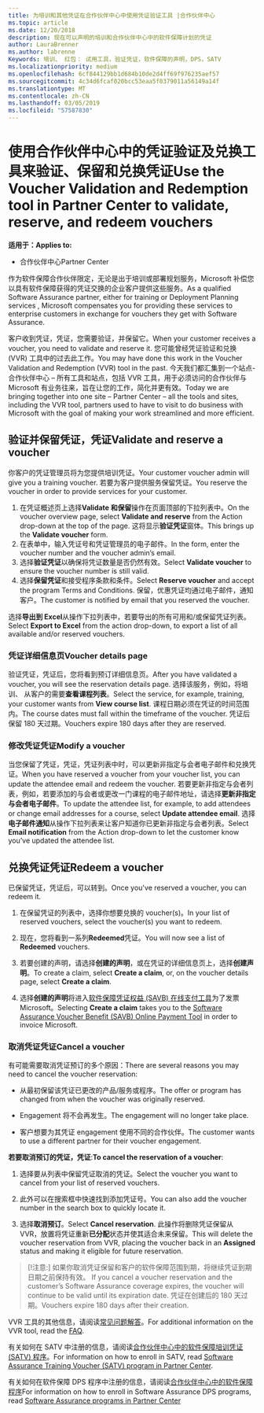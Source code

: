 ```yaml
---
title: 为培训和其他凭证在合作伙伴中心中使用凭证验证工具 |合作伙伴中心
ms.topic: article
ms.date: 12/20/2018
description: 现在可以声明的培训和合作伙伴中心中的软件保障计划的凭证
author: LauraBrenner
ms.author: labrenne
Keywords: 培训、 红包： 试用工具，验证凭证，软件保障的声明，DPS，SATV
ms.localizationpriority: medium
ms.openlocfilehash: 6cf844129bb1d684b10de2d4ff69f976235aef57
ms.sourcegitcommit: 4c34d6fcaf020bcc53eaa5f0379011a56149a14f
ms.translationtype: MT
ms.contentlocale: zh-CN
ms.lasthandoff: 03/05/2019
ms.locfileid: "57587830"
---
```

# <a name="use-the-voucher-validation-and-redemption-tool-in-partner-center-to-validate-reserve-and-redeem-vouchers"></a><span data-ttu-id="5ed71-104">使用合作伙伴中心中的凭证验证及兑换工具来验证、保留和兑换凭证</span><span class="sxs-lookup"><span data-stu-id="5ed71-104">Use the Voucher Validation and Redemption tool in Partner Center to validate, reserve, and redeem vouchers</span></span> 

<span data-ttu-id="5ed71-105">**适用于：**</span><span class="sxs-lookup"><span data-stu-id="5ed71-105">**Applies to:**</span></span>

- <span data-ttu-id="5ed71-106">合作伙伴中心</span><span class="sxs-lookup"><span data-stu-id="5ed71-106">Partner Center</span></span>

<span data-ttu-id="5ed71-107">作为软件保障合作伙伴限定，无论是出于培训或部署规划服务，Microsoft 补偿您以具有软件保障获得的凭证交换的企业客户提供这些服务。</span><span class="sxs-lookup"><span data-stu-id="5ed71-107">As a qualified Software Assurance partner, either for training or Deployment Planning services , Microsoft compensates you for providing these services to enterprise customers in exchange for vouchers they get with Software Assurance.</span></span>

<span data-ttu-id="5ed71-108">客户收到凭证，凭证，您需要验证，并保留它。</span><span class="sxs-lookup"><span data-stu-id="5ed71-108">When your customer receives a voucher, you need to validate and reserve it.</span></span> <span data-ttu-id="5ed71-109">您可能曾经凭证验证和兑换 (VVR) 工具中的过去此工作。</span><span class="sxs-lookup"><span data-stu-id="5ed71-109">You may have done this work in the Voucher Validation and Redemption (VVR) tool in the past.</span></span> <span data-ttu-id="5ed71-110">今天我们都汇集到一个站点-合作伙伴中心 – 所有工具和站点，包括 VVR 工具，用于必须访问的合作伙伴与 Microsoft 有业务往来，旨在让您的工作，简化并更有效。</span><span class="sxs-lookup"><span data-stu-id="5ed71-110">Today we are bringing together into one site – Partner Center – all the tools and sites, including the VVR tool, partners used to have to visit to do business with Microsoft with the goal of making your work streamlined and more efficient.</span></span>

## <a name="validate-and-reserve-a-voucher"></a><span data-ttu-id="5ed71-111">验证并保留凭证，凭证</span><span class="sxs-lookup"><span data-stu-id="5ed71-111">Validate and reserve a voucher</span></span>

<span data-ttu-id="5ed71-112">你客户的凭证管理员将为您提供培训凭证。</span><span class="sxs-lookup"><span data-stu-id="5ed71-112">Your customer voucher admin will give you a training voucher.</span></span> <span data-ttu-id="5ed71-113">若要为客户提供服务保留凭证。</span><span class="sxs-lookup"><span data-stu-id="5ed71-113">You reserve the voucher in order to provide services for your customer.</span></span>

1. <span data-ttu-id="5ed71-114">在凭证概述页上选择**Validate 和保留**操作在页面顶部的下拉列表中。</span><span class="sxs-lookup"><span data-stu-id="5ed71-114">On the voucher overview page, select **Validate and reserve** from the Action drop-down at the top of the page.</span></span> <span data-ttu-id="5ed71-115">这将显示**验证凭证**窗体。</span><span class="sxs-lookup"><span data-stu-id="5ed71-115">This brings up the **Validate voucher** form.</span></span>
2. <span data-ttu-id="5ed71-116">在表单中，输入凭证号和凭证管理员的电子邮件。</span><span class="sxs-lookup"><span data-stu-id="5ed71-116">In the form, enter the voucher number and the voucher admin’s email.</span></span>
3. <span data-ttu-id="5ed71-117">选择**验证凭证**以确保将凭证数量是否仍然有效。</span><span class="sxs-lookup"><span data-stu-id="5ed71-117">Select **Validate voucher** to ensure the voucher number is still valid.</span></span>
4. <span data-ttu-id="5ed71-118">选择**保留凭证**和接受程序条款和条件。</span><span class="sxs-lookup"><span data-stu-id="5ed71-118">Select **Reserve voucher** and accept the program Terms and Conditions.</span></span> <span data-ttu-id="5ed71-119">保留，优惠凭证均通过电子邮件，通知客户。</span><span class="sxs-lookup"><span data-stu-id="5ed71-119">The customer is notified by email that you reserved the voucher.</span></span>

<span data-ttu-id="5ed71-120">选择**导出到 Excel**从操作下拉列表中，若要导出的所有可用和/或保留凭证列表。</span><span class="sxs-lookup"><span data-stu-id="5ed71-120">Select **Export to Excel** from the action drop-down, to export a list of all available and/or reserved vouchers.</span></span>

### <a name="voucher-details-page"></a><span data-ttu-id="5ed71-121">凭证详细信息页</span><span class="sxs-lookup"><span data-stu-id="5ed71-121">Voucher details page</span></span>

<span data-ttu-id="5ed71-122">验证凭证，凭证后，您将看到预订详细信息页。</span><span class="sxs-lookup"><span data-stu-id="5ed71-122">After you have validated a voucher, you will see the reservation details page.</span></span> <span data-ttu-id="5ed71-123">选择该服务，例如，将培训、 从客户的需要**查看课程列表**。</span><span class="sxs-lookup"><span data-stu-id="5ed71-123">Select the service, for example, training, your customer wants from **View course list**.</span></span>
<span data-ttu-id="5ed71-124">课程日期必须在凭证的时间范围内。</span><span class="sxs-lookup"><span data-stu-id="5ed71-124">The course dates must fall within the timeframe of the voucher.</span></span> <span data-ttu-id="5ed71-125">凭证后保留 180 天过期。</span><span class="sxs-lookup"><span data-stu-id="5ed71-125">Vouchers expire 180 days after they are reserved.</span></span>

### <a name="modify-a-voucher"></a><span data-ttu-id="5ed71-126">修改凭证凭证</span><span class="sxs-lookup"><span data-stu-id="5ed71-126">Modify a voucher</span></span>

<span data-ttu-id="5ed71-127">当您保留了凭证，凭证，凭证列表中时，可以更新非指定与会者电子邮件和兑换凭证。</span><span class="sxs-lookup"><span data-stu-id="5ed71-127">When you have reserved a voucher from your voucher list, you can update the attendee email and redeem the voucher.</span></span> <span data-ttu-id="5ed71-128">若要更新非指定与会者列表，例如，若要添加的与会者或更改一门课程的电子邮件地址，请选择**更新非指定与会者电子邮件**。</span><span class="sxs-lookup"><span data-stu-id="5ed71-128">To update the attendee list, for example, to add attendees or change email addresses for a course, select **Update attendee email**.</span></span> <span data-ttu-id="5ed71-129">选择**电子邮件通知**从操作下拉列表来让客户知道你已更新非指定与会者列表。</span><span class="sxs-lookup"><span data-stu-id="5ed71-129">Select **Email notification** from the Action drop-down to let the customer know you’ve updated the attendee list.</span></span>

## <a name="redeem-a-voucher"></a><span data-ttu-id="5ed71-130">兑换凭证凭证</span><span class="sxs-lookup"><span data-stu-id="5ed71-130">Redeem a voucher</span></span>

<span data-ttu-id="5ed71-131">已保留凭证，凭证后，可以转到。</span><span class="sxs-lookup"><span data-stu-id="5ed71-131">Once you've reserved a voucher, you can redeem it.</span></span> 

1. <span data-ttu-id="5ed71-132">在保留凭证的列表中，选择你想要兑换的 voucher(s)。</span><span class="sxs-lookup"><span data-stu-id="5ed71-132">In your list of reserved vouchers, select the voucher(s) you want to redeem.</span></span> 
2. <span data-ttu-id="5ed71-133">现在，您将看到一系列**Redeemed**凭证。</span><span class="sxs-lookup"><span data-stu-id="5ed71-133">You will now see a list of **Redeemed** vouchers.</span></span>

4. <span data-ttu-id="5ed71-134">若要创建的声明，请选择**创建的声明**，或在凭证的详细信息页上，选择**创建声明**。</span><span class="sxs-lookup"><span data-stu-id="5ed71-134">To create a claim, select **Create a claim**, or, on the voucher details page, select **Create a claim**.</span></span>

5. <span data-ttu-id="5ed71-135">选择**创建的声明**将进入[软件保障凭证权益 (SAVB) 在线支付工具](https://planningservices.partners.extranet.microsoft.com/en/Pages/getpaid.aspx)为了发票 Microsoft。</span><span class="sxs-lookup"><span data-stu-id="5ed71-135">Selecting **Create a claim** takes you to the [Software Assurance Voucher Benefit (SAVB) Online Payment Tool](https://planningservices.partners.extranet.microsoft.com/en/Pages/getpaid.aspx) in order to invoice Microsoft.</span></span>


### <a name="cancel-a-voucher"></a><span data-ttu-id="5ed71-136">取消凭证凭证</span><span class="sxs-lookup"><span data-stu-id="5ed71-136">Cancel a voucher</span></span>

<span data-ttu-id="5ed71-137">有可能需要取消凭证预订的多个原因：</span><span class="sxs-lookup"><span data-stu-id="5ed71-137">There are several reasons you may need to cancel the voucher reservation:</span></span>

- <span data-ttu-id="5ed71-138">从最初保留该凭证已更改的产品/服务或程序。</span><span class="sxs-lookup"><span data-stu-id="5ed71-138">The offer or program has changed from when the voucher was originally reserved.</span></span>

- <span data-ttu-id="5ed71-139">Engagement 将不会再发生。</span><span class="sxs-lookup"><span data-stu-id="5ed71-139">The engagement will no longer take place.</span></span>

- <span data-ttu-id="5ed71-140">客户想要为其凭证 engagement 使用不同的合作伙伴。</span><span class="sxs-lookup"><span data-stu-id="5ed71-140">The customer wants to use a different partner for their voucher engagement.</span></span>

<span data-ttu-id="5ed71-141">**若要取消预订的凭证，凭证**:</span><span class="sxs-lookup"><span data-stu-id="5ed71-141">**To cancel the reservation of a voucher**:</span></span>

1. <span data-ttu-id="5ed71-142">选择要从列表中保留凭证取消的凭证。</span><span class="sxs-lookup"><span data-stu-id="5ed71-142">Select the voucher you want to cancel from your list of reserved vouchers.</span></span>

2. <span data-ttu-id="5ed71-143">此外可以在搜索框中快速找到添加凭证号。</span><span class="sxs-lookup"><span data-stu-id="5ed71-143">You can also add the voucher number in the search box to quickly locate it.</span></span> 

3. <span data-ttu-id="5ed71-144">选择**取消预订**。</span><span class="sxs-lookup"><span data-stu-id="5ed71-144">Select **Cancel reservation**.</span></span> <span data-ttu-id="5ed71-145">此操作将删除凭证保留从 VVR，放置将凭证重新**已分配**状态并使其适合未来保留。</span><span class="sxs-lookup"><span data-stu-id="5ed71-145">This will delete the voucher reservation from VVR, placing the voucher back in an **Assigned** status and making it eligible for future reservation.</span></span>

>[!注意:]<span data-ttu-id="5ed71-146"> 如果你取消凭证保留和客户的软件保障范围到期，将继续凭证到期日期之前保持有效。</span><span class="sxs-lookup"><span data-stu-id="5ed71-146"> If you cancel a voucher reservation and the customer’s Software Assurance coverage expires, the voucher will continue to be valid until its expiration date.</span></span> <span data-ttu-id="5ed71-147">凭证在创建后的 180 天过期。</span><span class="sxs-lookup"><span data-stu-id="5ed71-147">Vouchers expire 180 days after their creation.</span></span>

<span data-ttu-id="5ed71-148">VVR 工具的其他信息，请阅读[常见问题解答](vvr-faq.md)。</span><span class="sxs-lookup"><span data-stu-id="5ed71-148">For additional information on the VVR tool, read the [FAQ](vvr-faq.md).</span></span>

<span data-ttu-id="5ed71-149">有关如何在 SATV 中注册的信息，请阅读[合作伙伴中心中的软件保障培训凭证 (SATV) 程序](software-assurance-satv.md)。</span><span class="sxs-lookup"><span data-stu-id="5ed71-149">For information on how to enroll in SATV, read [Software Assurance Training Voucher (SATV) program in Partner Center](software-assurance-satv.md).</span></span>

<span data-ttu-id="5ed71-150">有关如何在软件保障 DPS 程序中注册的信息，请阅读[合作伙伴中心中的软件保障程序](software-assurance-dps.md)</span><span class="sxs-lookup"><span data-stu-id="5ed71-150">For information on how to enroll in Software Assurance DPS programs, read [Software Assurance programs in Partner Center](software-assurance-dps.md)</span></span>

